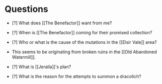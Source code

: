 # Questions

- [?] What does [[The Benefactor]] want from me?

- [?] When is [[The Benefactor]] coming for their promised collection?

- [?] Who or what is the cause of the mutations in the [[Elsir Vale]] area?
- This seems to be originating from broken ruins in the [[Old Abandoned Watermill]].

- [?] What is [[Jeralla]]'s plan?

- [?] What is the reason for the attempts to summon a dracolich?
